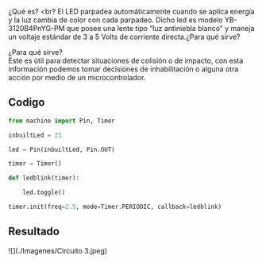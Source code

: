 ¿Qué es? <br?
El LED parpadea automáticamente cuando se aplica energía y la luz cambia de color con cada parpadeo. Dicho led es modelo  YB-3120B4PnYG-PM que posee una lente tipo “luz antiniebla blanco” y maneja un voltaje estándar de 3 a 5 Volts de corriente directa.¿Para qué sirve?

¿Para qué sirve? <br>
Este es útil para detectar situaciones de colisión o de impacto, con esta información podemos tomar decisiones de inhabilitación o alguna otra acción por medio de un microcontrolador.


## Codigo

```python
from machine import Pin, Timer

inbuiltLed = 25

led = Pin(inbuiltLed, Pin.OUT)

timer = Timer()

def ledblink(timer):

    led.toggle()

timer.init(freq=2.5, mode=Timer.PERIODIC, callback=ledblink)
```

## Resultado
![](./Imagenes/Circuito 3.jpeg)
